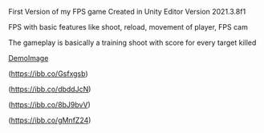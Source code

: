 First Version of my FPS game
Created in Unity Editor Version 2021.3.8f1

FPS with basic features like shoot, reload, movement of player, FPS cam


The gameplay is basically a training shoot with score for every target killed





[DemoImage](https://i.ibb.co/XszFpDQ/InGame.png)



(https://ibb.co/Gsfxgsb)



(https://ibb.co/dbddJcN)


(https://ibb.co/8bJ9bvV)



(https://ibb.co/gMnfZ24)
